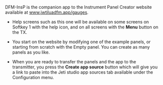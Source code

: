 DFM-InsP is the companion app to the Instrument Panel Creator website available
at www.jwtiluadfm.app/gauges.

- Help screens such as this one will be available on some screens on Softkey 1
  with the help icon, and on all screens with the __Menu__ button on the TX.

- You start on the website by modifying one of the example panels, or starting
  from scratch with the Empty panel. You can create as many panels as you
  like.

- When you are ready to transfer the panels and the app to the transmitter, you
  press the __Create app source__ button which will give you a link to paste
  into the Jeti studio app sources tab available under the Configuration menu.
  



